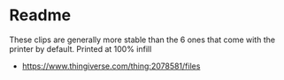 # Readme

These clips are generally more stable than the 6 ones that come with the printer by default.
Printed at 100% infill

  * https://www.thingiverse.com/thing:2078581/files
